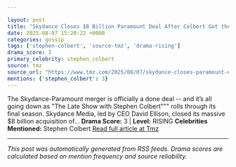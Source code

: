 ```yaml
---

layout: post
title: "Skydance Closes $8 Billion Paramount Deal After Colbert Got the Axe"""
date: 2025-08-07 15:20:22 +0000
categories: gossip
tags: ['stephen-colbert', 'source-tmz', 'drama-rising']
drama_score: 3
primary_celebrity: stephen_colbert
source: tmz
source_url: "https://www.tmz.com/2025/08/07/skydance-closes-paramount-deal-stephen-colbert-david-ellison/"""
mentions: {'stephen_colbert': 3}
---
```


The Skydance-Paramount merger is officially a done deal -- and it’s all going down as "The Late Show with Stephen Colbert""" rolls through its final season. Skydance Media, led by CEO David Ellison, closed its massive $8 billion acquisition of… **Drama Score:** 3 | **Level:** RISING **Celebrities Mentioned:** Stephen Colbert [Read full article at Tmz](https://www.tmz.com/2025/08/07/skydance-closes-paramount-deal-stephen-colbert-david-ellison/)

---

*This post was automatically generated from RSS feeds. Drama scores are calculated based on mention frequency and source reliability.*